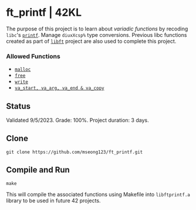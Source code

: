 # ft_printf | 42KL

The purpose of this project is to learn about *variadic functions* by recoding `libc`'s [`printf`](https://man7.org/linux/man-pages/man3/printf.3.html).
Manage `diuxXcsp%` type conversions. Previous libc functions created as part of [`libft`](https://github.com/mseong123/libft/tree/master) project are also used to complete this project. 

### Allowed Functions

- [`malloc`](https://man7.org/linux/man-pages/man3/free.3.html)
- [`free`](https://man7.org/linux/man-pages/man3/free.3.html)
- [`write`](https://man7.org/linux/man-pages/man2/write.2.html)
- [`va_start, va_arg, va_end & va_copy`](https://man7.org/linux/man-pages/man3/stdarg.3.html)

## Status

Validated 9/5/2023. Grade: 100%. Project duration: 3 days.

## Clone

```
git clone https://github.com/mseong123/ft_printf.git
```

## Compile and Run

```shell
make
```
This will compile the associated functions using Makefile into `libftprintf.a` library to be used in future 42 projects.

